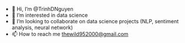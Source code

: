 - 👋 Hi, I’m @TrinhDNguyen
- 👀 I’m interested in data science
- 💞️ I’m looking to collaborate on data science projects (NLP, sentiment analysis, neural network)
- 📫 How to reach me thewild952000@gmail.com

<!---
TrinhDNguyen/TrinhDNguyen is a ✨ special ✨ repository because its `README.md` (this file) appears on your GitHub profile.
You can click the Preview link to take a look at your changes.
--->

